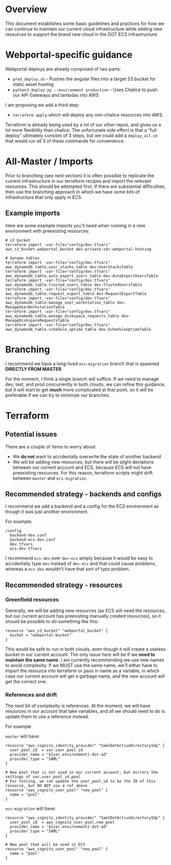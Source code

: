 # Overview

This document establishes some basic guidelines and practices for how we can continue to maintain our current cloud infrastructure while adding new reosurces to support the brand new cloud in the DOT ECS infrastructure.

# Webportal-specific guidance

Webportal deploys are already composed of two parts:

- `prod_deploy.sh` - Pushes the angular files into a target S3 bucket for static asset hosting
- `python3 deploy.py --environment production` - Uses Chalice to push our API Gateways and lambdas into AWS

I am proposing we add a third step:
- `terraform apply` which will deploy any non-chalice resources into AWS.

Terraform is already being used by a lot of our other repos, and gives us a lot more flexibility than chalice. The unfortunate side effect is that a "full deploy" ultimately consists of 3 steps, but we could add a `deploy_all.sh` that would run all 3 of these commands for convenience.

# All-Master / Imports

Prior to branching (see next section) it is often possible to replicate the current infrastructure in our terraform recipes and import the relevant resources. This should be attempted first. If there are substantial difficulties, then use the branching approach in which we have some bits of infrastructure that only apply in ECS.

## Example imports

Here are some example imports you'll need when running in a new environment with preexisting resources:

```
# s3 bucket
terraform import -var-file="config/dev.tfvars" aws_s3_bucket.webportal_bucket dev-private-sdc-webportal-hosting

# dynamo tables
terraform import -var-file="config/dev.tfvars" aws_dynamodb_table.user_stacks_table dev-UserStacksTable
terraform import -var-file="config/dev.tfvars" aws_dynamodb_table.auto_export_users_table dev-AutoExportUsersTable
terraform import -var-file="config/dev.tfvars" aws_dynamodb_table.trusted_users_table dev-TrustedUsersTable
terraform import -var-file="config/dev.tfvars" aws_dynamodb_table.request_export_table dev-RequestExportTable
terraform import -var-file="config/dev.tfvars" aws_dynamodb_table.manage_user_workstation_table dev-ManageUserWorkstationTable
terraform import -var-file="config/dev.tfvars" aws_dynamodb_table.manage_diskspace_requests_table dev-ManageDiskspaceRequestsTable
terraform import -var-file="config/dev.tfvars" aws_dynamodb_table.schedule_uptime_table dev-ScheduleUptimeTable
```

# Branching

I recommend we have a long-lived `ecs-migration` branch that is spawned **DIRECTLY FROM MASTER**. 

For the moment, I think a single branch will suffice. If we need to manage dev, test, and prod concurrently in both clouds, we can refine this guidance, but it will start to get **much** more complicated at that point, so it will be preferable if we can try to minimize our branches.

# Terraform

## Potential issues

There are a couple of items to worry about:
- We **do not** want to accidentally overwrite the state of another backend
- We will be adding new resources, but there will be slight deviations between our current account and ECS, because ECS will not have preexisting resources. For this reason, terraform scripts might drift between `master` and `ecs-migration`.

## Recommended strategy - backends and configs

I recommend we add a backend and a config for the ECS environment as though it was just another environment.

For example:
```
/config
  backend-dev.conf
  backend-ecs-dev.conf
  dev.tfvars
  ecs-dev.tfvars
```

I recommend `ecs-dev` over `dev-ecs` simply because it would be easy to accidentally type `dev` instead of `dev-ecs` and that could cause problems, whereas a `ecs-dev` wouldn't have that sort of typo problem.

## Recommended strategy - resources

### Greenfield resources

Generally, we will be adding new resources (as ECS will need the resources, but our current account has preexisting manually created resources), so it should be possible to do something like this:
```
resource "aws_s3_bucket" "webportal_bucket" {
  bucket = "webportal-bucket"
}
```

This would be safe to run in both clouds, even though it will create a useless bucket in our current account.
The only issue here will be if we **need to maintain the same name**. I am currently recommending we use new names to avoid complexity. If we MUST use the same name, we'll either have to import the resource into terraform or pass in name as a variable, in which case our current account will get a garbage name, and the new account will get the correct one.

### References and drift

The next bit of complexity is references. At the moment, we will have resources in our account that take variables, and all we should need to do is update them to use a reference instead.

For example

`master` will have:
```
resource "aws_cognito_identity_provider" "SamlDotActiveDirectoryIdp" {
  user_pool_id  = var.user_pool_id
  provider_name = "${var.environment}-dot-ad"
  provider_type = "SAML"
}

# New pool that is not used in our current account, but mirrors the settings of var.user_pool_id pool
# For testing, we can update the user_pool_id to be the ID of this resource, but DO NOT use a ref above
resource "aws_cognito_user_pool" "new_pool" {
  name = "pool"
}
```

`ecs-migration` will have:
```
resource "aws_cognito_identity_provider" "SamlDotActiveDirectoryIdp" {
  user_pool_id  = aws_cognito_user_pool.new_pool
  provider_name = "${var.environment}-dot-ad"
  provider_type = "SAML"
}

# New pool that will be used in ECS
resource "aws_cognito_user_pool" "new_pool" {
  name = "pool"
}
```